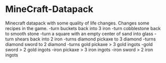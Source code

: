 # MineCraft-Datapack
Minecraft datapack with some quality of life changes. Changes some recipes in the game. 
-turn buckets back into 3 iron
-turn cobblestone back to smooth stone
-turn a square with an empty center of sand into glass
-turn shears back into 2 iron
-turns diamond pickaxe to 3 diamond
-turns diamond sword to 2 diamond
-turns gold pickaxe > 3 gold ingots
-gold sword > 2 gold ingots
-iron pickaxe > 3 iron ingots
-iron sword > 2 iron ingots
